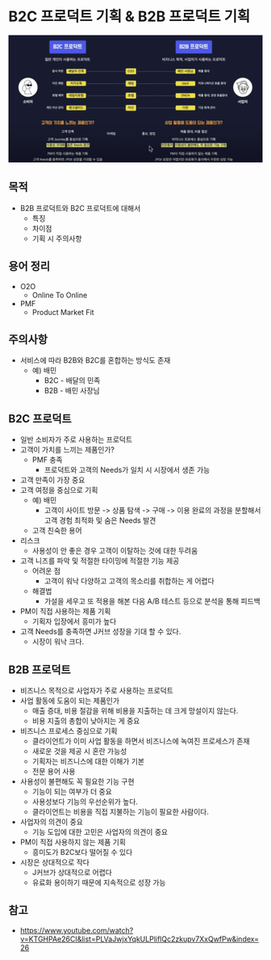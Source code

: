# B2C 프로덕트 기획 & B2B 프로덕트 기획

![예시](./img/2.png)

## 목적
 - B2B 프로덕트와 B2C 프로덕트에 대해서 
   - 특징
   - 차이점
   - 기획 시 주의사항

## 용어 정리
 - O2O 
    - Online To Online
 - PMF
    - Product Market Fit

## 주의사항
  - 서비스에 따라 B2B와 B2C를 혼합하는 방식도 존재
    - 예) 배민
        - B2C - 배달의 민족
        - B2B - 배민 사장님

## B2C 프로덕트	
  - 일반 소비자가 주로 사용하는 프로덕트
  - 고객이 가치를 느끼는 제품인가? 
    - PMF 충족
        - 프로덕트와 고객의 Needs가 일치 시 시장에서 생존 가능
  - 고객 만족이 가장 중요
  - 고객 여정을 중심으로 기획
    - 예) 배민
        - 고객이 사이트 방문 -> 상품 탐색 -> 구매 -> 이용 완료의 과정을 분할해서 고객 경험 최적화 및 숨은 Needs 발견
    - 고객 친숙한 용어
  - 리스크
    - 사용성이 안 좋은 경우 고객이 이탈하는 것에 대한 두려움
  - 고객 니즈를 파악 및 적절한 타이밍에 적절한 기능 제공
    - 어려운 점
        - 고객이 워낙 다양하고 고객의 목소리를 취합하는 게 어렵다
    - 해결법
        - 가설을 세우고 또 적용을 해본 다음 A/B 테스트 등으로 분석을 통해 피드백
  - PM이 직접 사용하는 제품 기획
    - 기획자 입장에서 흥미가 높다
  - 고객 Needs를 충족하면 J커브 성장을 기대 할 수 있다.
    - 시장이 워낙 크다.

## B2B 프로덕트
  - 비즈니스 목적으로 사업자가 주로 사용하는 프로덕트
  - 사업 활동에 도움이 되는 제품인가
    - 매출 증대, 비용 절감을 위해 비용을 지출하는 데 크게 망설이지 않는다. 
    - 비용 지출의 총합이 낮아지는 게 중요
  - 비즈니스 프로세스 중심으로 기획
    - 클라이언트가 이미 사업 활동을 하면서 비즈니스에 녹여진 프로세스가 존재
    - 새로운 것을 제공 시 혼란 가능성
    - 기획자는 비즈니스에 대한 이해가 기본
    - 전문 용어 사용
  - 사용성이 불편해도 꼭 필요한 기능 구현
    - 기능이 되는 여부가 더 중요
    - 사용성보다 기능의 우선순위가 높다.
    - 클라이언트는 비용을 직접 지불하는 기능이 필요한 사람이다.
 - 사업자의 의견이 중요
    - 기능 도입에 대한 고민은 사업자의 의견이 중요
 - PM이 직접 사용하지 않는 제품 기획
    - 흥미도가 B2C보다 떨어질 수 있다
 - 시장은 상대적으로 작다
    - J커브가 상대적으로 어렵다
    - 유료화 용이하기 때문에 지속적으로 성장 가능

## 참고
 - https://www.youtube.com/watch?v=KTGHPAe26CI&list=PLVaJwjxYqkULPliflQc2zkupv7XxQwfPw&index=26
